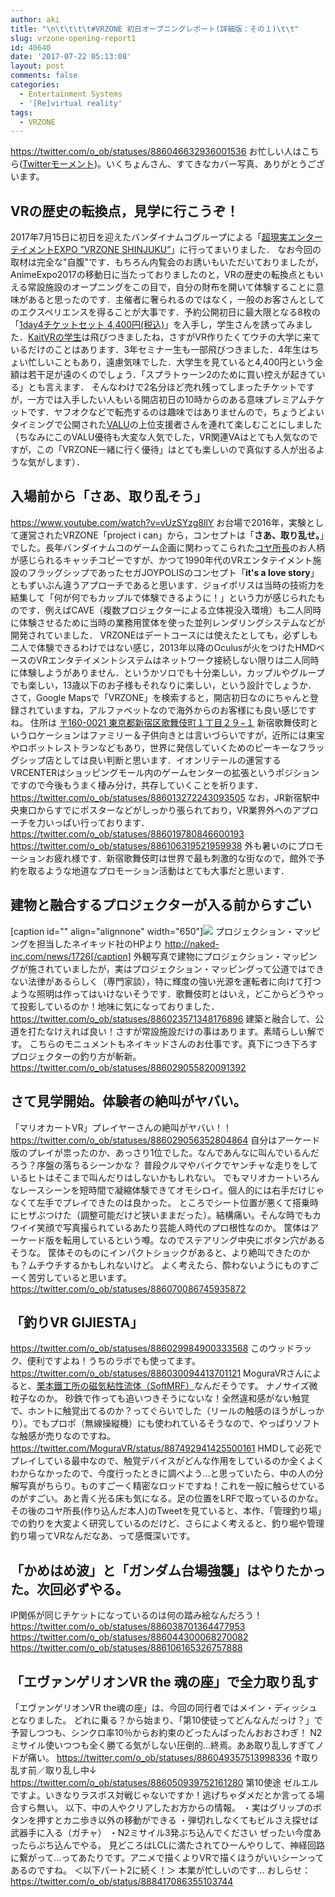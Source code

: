 ```yaml
---
author: aki
title: "\n\t\t\t\t#VRZONE 初日オープニングレポート(詳細版：その１)\t\t"
slug: vrzone-opening-report1
id: 40640
date: '2017-07-22 05:13:08'
layout: post
comments: false
categories:
  - Entertainment Systems
  - '[Re]virtual reality'
tags:
  - VRZONE
---
```


https://twitter.com/o_ob/statuses/886046632936001536 お忙しい人はこちら([Twitterモーメント](https://twitter.com/i/moments/886716923236327424))。いくちょんさん、すてきなカバー写真、ありがとうございます。

## VRの歴史の転換点，見学に行こうぞ！

2017年7月15日に初日を迎えたバンダイナムコグループによる「[超現実エンターテイメントEXPO ”VRZONE SHINJUKU”](https://vrzone-pic.com/)」に行ってまいりました． なお今回の取材は完全な"自腹"です．もちろん内覧会のお誘いもいただいておりましたが，AnimeExpo2017の移動日に当たっておりましたのと，VRの歴史の転換点ともいえる常設施設のオープニングをこの目で，自分の財布を開いて体験することに意味があると思ったのです．主催者に奢られるのではなく，一般のお客さんとしてのエクスペリエンスを得ることが大事です．予約公開初日に最大限となる8枚の「[1day4チケットセット 4,400円(税込)](https://vrzone-pic.com/ticket.html)」を入手し，学生さんを誘ってみました．[KaitVRの学生](https://twitter.com/KaitVR17)は飛びつきましたね，さすがVR作りたくてウチの大学に来ているだけのことはあります．3年セミナー生も一部飛びつきました．4年生はちょい忙しいこともあり，遠慮気味でした．大学生を見ていると4,400円という金額は若干足が遠のくのでしょう．「スプラトゥーン2のために買い控えが起きている」とも言えます． そんなわけで2名分ほど売れ残ってしまったチケットですが，一方では入手したい人もいる開店初日の10時からのある意味プレミアムチケットです．ヤフオクなどで転売するのは趣味ではありませんので，ちょうどよいタイミングで公開された[VALU](https://valu.is/drshirai)の上位支援者さんを連れて楽しむことにしました（ちなみにこのVALU優待も大変な人気でした，VR関連VAはとても人気なのですが，この「VRZONE一緒に行く優待」はとても楽しいので真似する人が出るような気がします）．

## 入場前から「さあ、取り乱そう」

https://www.youtube.com/watch?v=vUzSYzg8llY お台場で2016年，実験として運営されたVRZONE「project i can」から，コンセプトは「**さあ、取り乱せ。**」でした。長年バンダイナムコのゲーム企画に関わってこられた[コヤ所長](https://twitter.com/mayanmoyan)のお人柄が感じられるキャッチコピーですが、かつて1990年代のVRエンタテイメント施設のフラッグシップであったセガJOYPOLISのコンセプト「**it's a love story**」ともずいぶん違うアプローチであると思います．ジョイポリスは当時の技術力を結集して「何が何でもカップルで体験できるように！」という力が感じられたものです．例えばCAVE（複数プロジェクターによる立体視没入環境）も二人同時に体験させるために当時の業務用筐体を使った並列レンダリングシステムなどが開発されていました． VRZONEはデートコースには使えたとしても，必ずしも二人で体験できるわけではない感じ，2013年以降のOculusが火をつけたHMDベースのVRエンタテイメントシステムはネットワーク接続しない限りは二人同時に体験しようがありません．というかソロでも十分楽しい，カップルやグループでも楽しい，13歳以下のお子様もそれなりに楽しい，という設計でしょうか． さて，Google Mapsで「VRZONE」を検索すると，開店初日なのにちゃんと登録されていますね，アルファベットなので海外からのお客様にも良い感じですね。 住所は [〒160-0021 東京都新宿区歌舞伎町１丁目２９−１]("https://twitter.com/search?q=%23VRZONE&src=hash<br) 新宿歌舞伎町というロケーションはファミリー＆子供向きとは言いづらいですが，近所には東宝やロボットレストランなどもあり，世界に発信していくためのピーキーなフラッグシップ店としては良い判断と思います．イオンリテールの運営するVRCENTERはショッピングモール内のゲームセンターの拡張というポジションですので今後もうまく棲み分け，共存していくことを祈ります． https://twitter.com/o_ob/statuses/886013272243093505 なお，JR新宿駅中央東口からすでにポスターなどがしっかり張られており，VR業界外へのアプローチを力いっぱい行っております． https://twitter.com/o_ob/statuses/886019780846600193 https://twitter.com/o_ob/statuses/886106319521959938 外も暑いのにプロモーションお疲れ様です．新宿歌舞伎町は世界で最も刺激的な街なので，館外で予約を取るような地道なプロモーション活動はとても大事だと思います．

## 建物と融合するプロジェクターが入る前からすごい

[caption id="" align="alignnone" width="650"][![](https://prtimes.jp/i/8210/287/resize/d8210-287-878472-1.jpg)](http://naked-inc.com/news/1726) プロジェクション・マッピングを担当したネイキッド社のHPより http://naked-inc.com/news/1726[/caption] 外観写真で建物にプロジェクション・マッピングが施されていましたが，実はプロジェクション・マッピングって公道ではできない法律があるらしく（専門家談），特に輝度の強い光源を運転者に向けて打つような照明は作ってはいけないそうです．歌舞伎町とはいえ，どこからどうやって投影しているのか！地味に気になっておりました． https://twitter.com/o_ob/statuses/886023571348176896 建築と融合して、公道を打たなけえれば良い！さすが常設施設だけの事はあります。素晴らしい解です。 こちらのモニュメントもネイキッドさんのお仕事です。真下につき下ろすプロジェクターの釣り方が斬新。 https://twitter.com/o_ob/statuses/886029055820091392

## さて見学開始。体験者の絶叫がヤバい。

「マリオカートVR」プレイヤーさんの絶叫がヤバい！！ https://twitter.com/o_ob/statuses/886029056352804864 自分はアーケード版のプレイが祟ったのか、あっさり1位でした。なんであんなに叫んでいるんだろう？序盤の落ちるシーンかな？ 普段クルマやバイクでヤンチャな走りをしているヒトはそこまで叫んだりはしないかもしれない。 でもマリオカートいろんなレースシーンを短時間で凝縮体験できてオモシロイ。個人的には右手だけじゃなくて左手でプレイできたのは良かった。 ところでシート位置が悪くて搭乗時にヒザぶつけた（調整可能だけど狭いままだった）。結構痛い。そんな時でもカワイイ笑顔で写真撮られているあたり芸能人時代のプロ根性なのか。 筐体はアーケード版を転用しているという噂。なのでステアリング中央にボタン穴があるそうな。 筐体そのものにインパクトショックがあると、より絶叫できたのかも？ムチウチするかもしれないけど。 よく考えたら、酔わないようにものすごーく苦労していると思います。 https://twitter.com/o_ob/statuses/886070086745935872

## 「釣りVR GIJIESTA」

https://twitter.com/o_ob/statuses/886029984900333568 このウッドラック、便利ですよね！うちのラボでも使ってます。 https://twitter.com/o_ob/statuses/886030094413701121 MoguraVRさんによると、[栗本鐵工所の磁気粘性流体（SoftMRF）](http://www.kurimoto.co.jp/release/product20151009-01.pdf)なんだそうです。 ナノサイズ微粒子なのか。 砂鉄で作っても追いつきそうにないな！全然違和感がない触覚で、ホントに触覚出てるのか？ってぐらいでした（リールの触感のほうがしっかり）。でもプロポ（無線操縦機）にも使われているそうなので、やっぱりソフトな触感が売りなのですね。 https://twitter.com/MoguraVR/status/887492941425500161 HMDして必死でプレイしている最中なので、触覚デバイスがどんな作用をしているのか全くよくわからなかったので、今度行ったときに調べよう…と思っていたら、中の人の分解写真がちらり。ものすごーく精密なロッドですね！これを一般に触らせているのがすごい。あと青く光る床も気になる。足の位置をLRFで取っているのかな。 その後のコヤ所長(作り込んだ本人)のTweetを見ていると、本作、「管理釣り場」での釣りを大変よく研究しているのだけど、さらによく考えると、釣り堀や管理釣り場ってVRなんだなあ、って感慨深いです。  

## 「かめはめ波」と「ガンダム台場強襲」はやりたかった。次回必ずやる。

IP関係が同じチケットになっているのは何の踏み絵なんだろう！ https://twitter.com/o_ob/statuses/886038701364477953 https://twitter.com/o_ob/statuses/886044300068270082 https://twitter.com/o_ob/statuses/886106165326757888

## 「エヴァンゲリオンVR the 魂の座」で全力取り乱す

「エヴァンゲリオンVR the魂の座」は、今回の同行者ではメイン・ディッシュとなりました。 どれに乗る？から始まり、「第10使徒ってどんなんだっけ？」で予習しつつも、シンクロ率10％からお約束のどったんばったんおおさわぎ！ N2ミサイル使いつつも全く勝てる気がしない圧倒的…終焉。ああ取り乱しすぎてノドが痛い。 https://twitter.com/o_ob/statuses/886049357513998336 ↑取り乱す前／取り乱し中↓ https://twitter.com/o_ob/statuses/886050939752161280 第10使途 ゼルエルですよ。いきなりラスボス対戦じゃないですか！逃げちゃダメだとか言ってる場合すら無い。 以下、中の人やクリアしたお方からの情報。 ・実はグリップのボタンを押すとカニ歩き以外の移動ができる ・弾切れしなくてもビルさえ探せば武器手に入る（ガチャ） ・N2ミサイル3発ぶち込んでください ぜったい今度あったらぶち込んでやる。 見どころはLCLに満たされてひーんやりして、神経回路に繋がって…ってあたりです。アニメで描くよりVRで描くほうがいいシーンってあるのですね。 ＜以下パート2に続く！＞ 本業が忙しいのです... おしらせ： https://twitter.com/o_ob/status/888417086355103744